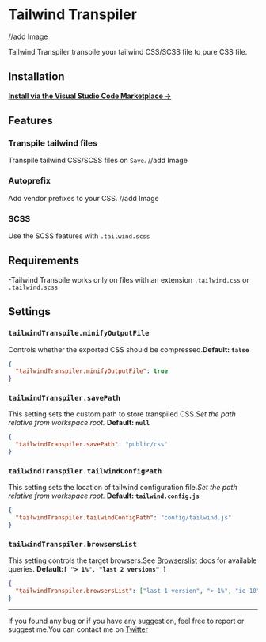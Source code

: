 # Tailwind Transpiler

//add Image

Tailwind Transpiler transpile your tailwind CSS/SCSS file to pure CSS file.

## Installation

**[Install via the Visual Studio Code Marketplace →](https://marketplace.visualstudio.com/items?itemName=bradlc.vscode-tailwindcss)**

## Features

### Transpile tailwind files

Transpile tailwind CSS/SCSS files on `Save`.
//add Image

### Autoprefix

Add vendor prefixes to your CSS.
//add Image

### SCSS

Use the SCSS features with `.tailwind.scss`

## Requirements

-Tailwind Transpile works only on files with an extension `.tailwind.css` or `.tailwind.scss`

## Settings

### `tailwindTranspile.minifyOutputFile`

Controls whether the exported CSS should be compressed.**Default: `false`**

```json
{
  "tailwindTranspiler.minifyOutputFile": true
}
```

### `tailwindTranspiler.savePath`

This setting sets the custom path to store transpiled CSS._Set the path relative from workspace root._ **Default: `null`**

```json
{
  "tailwindTranspiler.savePath": "public/css"
}
```

### `tailwindTranspiler.tailwindConfigPath`

This setting sets the location of tailwind configuration file._Set the path relative from workspace root._ **Default: `tailwind.config.js`**

```json
{
  "tailwindTranspiler.tailwindConfigPath": "config/tailwind.js"
}
```

### `tailwindTranspiler.browsersList`

This setting controls the target browsers.See [Browserslist](https://github.com/browserslist/browserslist) docs for available queries. **Default:`[ "> 1%", "last 2 versions" ]`**

```json
{
  "tailwindTranspiler.browsersList": ["last 1 version", "> 1%", "ie 10"]
}
```

---

If you found any bug or if you have any suggestion, feel free to report or suggest me.You can contact me on [Twitter](https://twitter.com/sudoAugustin)
